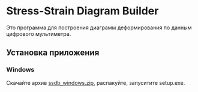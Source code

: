# Stress-Strain Diagram Builder

Это программа для построения диаграмм деформирования по данным цифрового мультиметра.

## Установка приложения

### Windows

Скачайте архив [ssdb_windows.zip](https://mega.nz/#F!heohwQTJ!jaiIc-LEqq1lsrtgmr6b_A), распакуйте, запуситите setup.exe.
